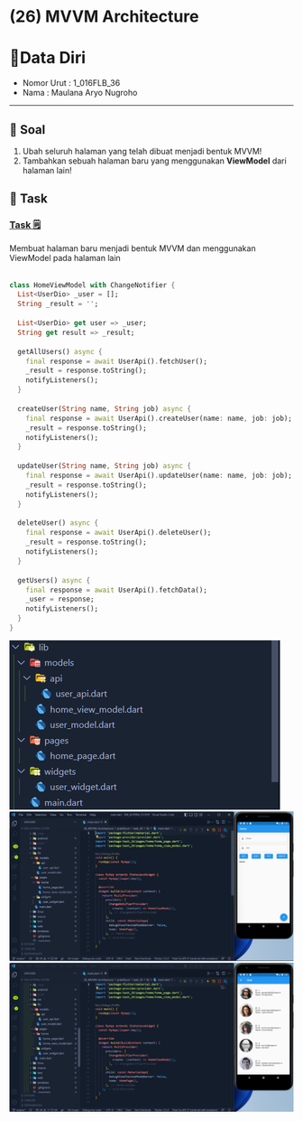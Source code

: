 # (26) MVVM Architecture

# 👨Data Diri
- Nomor Urut : 1_016FLB_36
- Nama : Maulana Aryo Nugroho

---
## 📑 Soal 
1. Ubah seluruh halaman yang telah dibuat menjadi bentuk MVVM!
2. Tambahkan sebuah halaman baru yang menggunakan **ViewModel** dari halaman lain!

## 📒 Task
### [Task 🗒](#descriptive-)

Membuat halaman baru menjadi bentuk MVVM dan menggunakan ViewModel pada halaman lain
```dart

class HomeViewModel with ChangeNotifier {
  List<UserDio> _user = [];
  String _result = '';

  List<UserDio> get user => _user;
  String get result => _result;

  getAllUsers() async {
    final response = await UserApi().fetchUser();
    _result = response.toString();
    notifyListeners();
  }

  createUser(String name, String job) async {
    final response = await UserApi().createUser(name: name, job: job);
    _result = response.toString();
    notifyListeners();
  }

  updateUser(String name, String job) async {
    final response = await UserApi().updateUser(name: name, job: job);
    _result = response.toString();
    notifyListeners();
  }

  deleteUser() async {
    final response = await UserApi().deleteUser();
    _result = response.toString();
    notifyListeners();
  }

  getUsers() async {
    final response = await UserApi().fetchData();
    _user = response;
    notifyListeners();
  }
}
```
![image](/26_MVVM-Architecture/screenshot/image_04.png)
![image](/26_MVVM-Architecture/screenshot/image_02.png)
![image](/26_MVVM-Architecture/screenshot/image_03.png)
